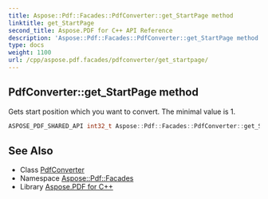 ```yaml
---
title: Aspose::Pdf::Facades::PdfConverter::get_StartPage method
linktitle: get_StartPage
second_title: Aspose.PDF for C++ API Reference
description: 'Aspose::Pdf::Facades::PdfConverter::get_StartPage method. Gets start position which you want to convert. The minimal value is 1 in C++.'
type: docs
weight: 1100
url: /cpp/aspose.pdf.facades/pdfconverter/get_startpage/
---
```

## PdfConverter::get_StartPage method


Gets start position which you want to convert. The minimal value is 1.

```cpp
ASPOSE_PDF_SHARED_API int32_t Aspose::Pdf::Facades::PdfConverter::get_StartPage() const
```

## See Also

* Class [PdfConverter](../)
* Namespace [Aspose::Pdf::Facades](../../)
* Library [Aspose.PDF for C++](../../../)
